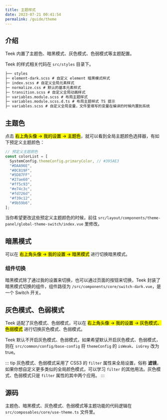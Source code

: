 ```yaml
---
title: 主题样式
date: 2023-07-21 00:41:54
permalink: /guide/theme
---
```


## 介绍

Teek 内置了主题色、暗黑模式、灰色模式、色弱模式等主题配置。

Teek 的样式相关代码在 `src/styles` 目录下。

```markdown
├── styles
├─ element-dark.scss # 自定义 element 暗黑模式样式
├─ index.scss # 自定义全局元素样式
├─ normalize.css # 默认的基本元素样式
├─ transition.scss # 自定义全局动画样式
├─ variables.module.scss # 布局主题样式
├─ variables.module.scss.d.ts # 布局主题样式 TS 提示
├─ variables.scss # 自定义全局变量，文件里填写的变量在编译的时候内置到系统
```

## 主题色

点击 <mark>右上角头像 -> 我的设置 -> 主题色</mark>，就可以看到全局主题颜色选择器，有如下预定义主题颜色：

```ts
// 预定义主题颜色
const colorList = [
  SystemConfig.themeConfig.primaryColor, // #395AE3
  "#DAA96E",
  "#0C819F",
  "#5D87FF",
  "#27ae60",
  "#ff5c93",
  "#e74c3c",
  "#fd726d",
  "#f39c12",
  "#9b59b6",
];
```

当你希望更改这些预定义主题颜色的时候，前往 `src/layout/components/theme-panel/global-theme-switch/index.vue` 里修改。

## 暗黑模式

可以在 <mark>右上角头像 -> 我的设置 -> 暗黑模式</mark> 进行切换暗黑模式。

### 组件切换

暗黑模式除了通过我的设置来切换，也可以通过页面的按钮来切换，Teek 封装了暗黑模式切换的组件，组件路径为 `/src/components/core/switch-dark.vue`，是一个 Switch 开关。

## 灰色模式、色弱模式

Teek 适配了灰色模式、色弱模式，可以在 <mark>右上角头像 -> 我的设置 -> 灰色模式、色弱模式</mark> 进行切换灰色模式、色弱模式。

Teek 默认不开启灰色模式、色弱模式，如果希望默认开启灰色模式、色弱模式，则在 `src/common/config/base-config` 将 `themeConfig` 的 `isWeak`、`isGrey` 改为 true。

::: tip
灰色模式、色弱模式采用了 CSS3 的 `filter` 属性来全局设置，俗称 **滤镜**，如果你想自定义更多类似的全局颜色模式，可以学习 `filter` 的其他用法。灰色模式、色弱模式只是 `filter` 属性的其中两个应用。
:::

## 源码

主题色、暗黑模式、灰色模式、色弱模式等主题功能的代码逻辑在 `src/composables/core/use-theme.ts` 文件里。
